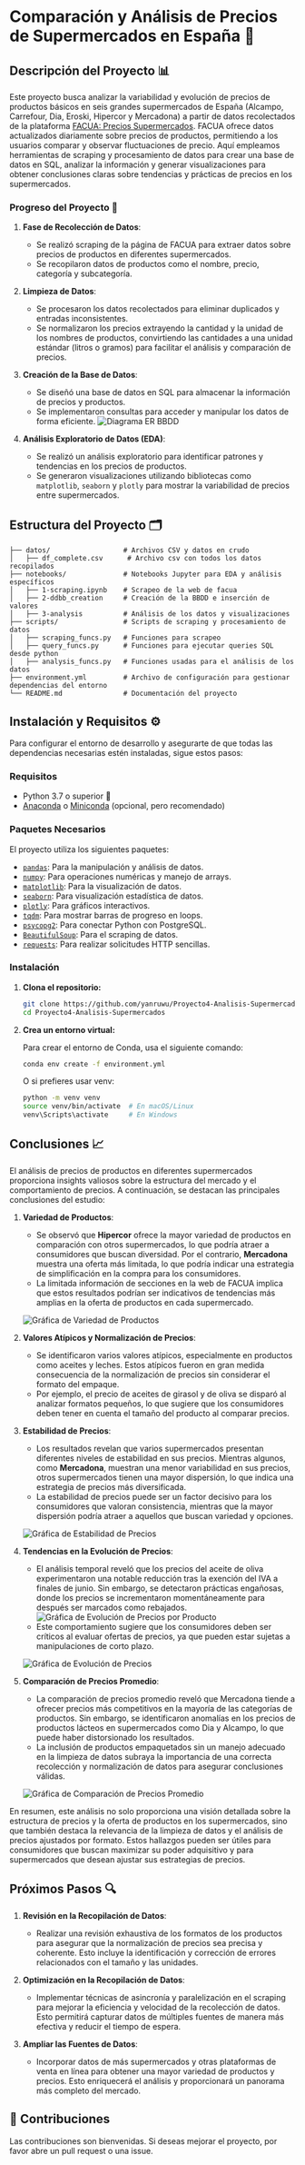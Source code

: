 # Comparación y Análisis de Precios de Supermercados en España 🛒

## Descripción del Proyecto 📊

Este proyecto busca analizar la variabilidad y evolución de precios de productos básicos en seis grandes supermercados de España (Alcampo, Carrefour, Dia, Eroski, Hipercor y Mercadona) a partir de datos recolectados de la plataforma [FACUA: Precios Supermercados](https://super.facua.org/). FACUA ofrece datos actualizados diariamente sobre precios de productos, permitiendo a los usuarios comparar y observar fluctuaciones de precio. Aquí empleamos herramientas de scraping y procesamiento de datos para crear una base de datos en SQL, analizar la información y generar visualizaciones para obtener conclusiones claras sobre tendencias y prácticas de precios en los supermercados.

### Progreso del Proyecto 🚀

1. **Fase de Recolección de Datos**:
   - Se realizó scraping de la página de FACUA para extraer datos sobre precios de productos en diferentes supermercados.
   - Se recopilaron datos de productos como el nombre, precio, categoría y subcategoría.

2. **Limpieza de Datos**:
   - Se procesaron los datos recolectados para eliminar duplicados y entradas inconsistentes.
   - Se normalizaron los precios extrayendo la cantidad y la unidad de los nombres de productos, convirtiendo las cantidades a una unidad estándar (litros o gramos) para facilitar el análisis y comparación de precios.

3. **Creación de la Base de Datos**:
   - Se diseñó una base de datos en SQL para almacenar la información de precios y productos.
   - Se implementaron consultas para acceder y manipular los datos de forma eficiente.
   ![Diagrama ER BBDD](img/diagrama_er.png)


4. **Análisis Exploratorio de Datos (EDA)**:
   - Se realizó un análisis exploratorio para identificar patrones y tendencias en los precios de productos.
   - Se generaron visualizaciones utilizando bibliotecas como `matplotlib`, `seaborn` y `plotly` para mostrar la variabilidad de precios entre supermercados.

## Estructura del Proyecto 🗂️
```
├── datos/                  # Archivos CSV y datos en crudo
│   ├── df_complete.csv      # Archivo csv con todos los datos recopilados
├── notebooks/              # Notebooks Jupyter para EDA y análisis específicos
│   ├── 1-scraping.ipynb    # Scrapeo de la web de facua
│   ├── 2-ddbb_creation     # Creación de la BBDD e inserción de valores
│   ├── 3-analysis          # Análisis de los datos y visualizaciones
├── scripts/                # Scripts de scraping y procesamiento de datos
│   ├── scraping_funcs.py   # Funciones para scrapeo
│   ├── query_funcs.py      # Funciones para ejecutar queries SQL desde python
│   ├── analysis_funcs.py   # Funciones usadas para el análisis de los datos
├── environment.yml         # Archivo de configuración para gestionar dependencias del entorno
└── README.md               # Documentación del proyecto
```


## Instalación y Requisitos ⚙️

Para configurar el entorno de desarrollo y asegurarte de que todas las dependencias necesarias estén instaladas, sigue estos pasos:

### Requisitos

- Python 3.7 o superior 🐍
- [Anaconda](https://www.anaconda.com/products/distribution) o [Miniconda](https://docs.conda.io/en/latest/miniconda.html) (opcional, pero recomendado)

### Paquetes Necesarios

El proyecto utiliza los siguientes paquetes:

- [`pandas`](https://pandas.pydata.org/pandas-docs/stable/): Para la manipulación y análisis de datos.
- [`numpy`](https://numpy.org/doc/stable/): Para operaciones numéricas y manejo de arrays.
- [`matplotlib`](https://matplotlib.org/stable/users/index.html): Para la visualización de datos.
- [`seaborn`](https://seaborn.pydata.org/): Para visualización estadística de datos.
- [`plotly`](https://plotly.com/python/): Para gráficos interactivos.
- [`tqdm`](https://tqdm.github.io/): Para mostrar barras de progreso en loops.
- [`psycopg2`](https://www.psycopg.org/): Para conectar Python con PostgreSQL.
- [`BeautifulSoup`](https://www.crummy.com/software/BeautifulSoup/bs4/doc/): Para el scraping de datos.
- [`requests`](https://docs.python-requests.org/en/latest/): Para realizar solicitudes HTTP sencillas.

### Instalación

1. **Clona el repositorio:**

   ```bash
   git clone https://github.com/yanruwu/Proyecto4-Analisis-Supermercados
   cd Proyecto4-Analisis-Supermercados
2. **Crea un entorno virtual:**

    Para crear el entorno de Conda, usa el siguiente comando:
    ```bash
    conda env create -f environment.yml
    ```
    O si prefieres usar venv:
    ```bash
    python -m venv venv
    source venv/bin/activate  # En macOS/Linux
    venv\Scripts\activate     # En Windows
    ```

## Conclusiones 📈

El análisis de precios de productos en diferentes supermercados proporciona insights valiosos sobre la estructura del mercado y el comportamiento de precios. A continuación, se destacan las principales conclusiones del estudio:

1. **Variedad de Productos**: 
   - Se observó que **Hipercor** ofrece la mayor variedad de productos en comparación con otros supermercados, lo que podría atraer a consumidores que buscan diversidad. Por el contrario, **Mercadona** muestra una oferta más limitada, lo que podría indicar una estrategia de simplificación en la compra para los consumidores.
   - La limitada información de secciones en la web de FACUA implica que estos resultados podrían ser indicativos de tendencias más amplias en la oferta de productos en cada supermercado.

   ![Gráfica de Variedad de Productos](img/conteo.png)

2. **Valores Atípicos y Normalización de Precios**:
   - Se identificaron varios valores atípicos, especialmente en productos como aceites y leches. Estos atípicos fueron en gran medida consecuencia de la normalización de precios sin considerar el formato del empaque.
   - Por ejemplo, el precio de aceites de girasol y de oliva se disparó al analizar formatos pequeños, lo que sugiere que los consumidores deben tener en cuenta el tamaño del producto al comparar precios.



3. **Estabilidad de Precios**:
   - Los resultados revelan que varios supermercados presentan diferentes niveles de estabilidad en sus precios. Mientras algunos, como **Mercadona**, muestran una menor variabilidad en sus precios, otros supermercados tienen una mayor dispersión, lo que indica una estrategia de precios más diversificada.
   - La estabilidad de precios puede ser un factor decisivo para los consumidores que valoran consistencia, mientras que la mayor dispersión podría atraer a aquellos que buscan variedad y opciones.

   ![Gráfica de Estabilidad de Precios](img/precios_boxplot.png)

4. **Tendencias en la Evolución de Precios**:
   - El análisis temporal reveló que los precios del aceite de oliva experimentaron una notable reducción tras la exención del IVA a finales de junio. Sin embargo, se detectaron prácticas engañosas, donde los precios se incrementaron momentáneamente para después ser marcados como rebajados.
   ![Gráfica de Evolución de Precios por Producto](img/variacion.png)
   - Este comportamiento sugiere que los consumidores deben ser críticos al evaluar ofertas de precios, ya que pueden estar sujetas a manipulaciones de corto plazo.

   ![Gráfica de Evolución de Precios](img/anomalies.png)


5. **Comparación de Precios Promedio**:
   - La comparación de precios promedio reveló que Mercadona tiende a ofrecer precios más competitivos en la mayoría de las categorías de productos. Sin embargo, se identificaron anomalías en los precios de productos lácteos en supermercados como Dia y Alcampo, lo que puede haber distorsionado los resultados.
   - La inclusión de productos empaquetados sin un manejo adecuado en la limpieza de datos subraya la importancia de una correcta recolección y normalización de datos para asegurar conclusiones válidas.

   ![Gráfica de Comparación de Precios Promedio](img/precios_medios.png)

En resumen, este análisis no solo proporciona una visión detallada sobre la estructura de precios y la oferta de productos en los supermercados, sino que también destaca la relevancia de la limpieza de datos y el análisis de precios ajustados por formato. Estos hallazgos pueden ser útiles para consumidores que buscan maximizar su poder adquisitivo y para supermercados que desean ajustar sus estrategias de precios.

## Próximos Pasos 🔍

1. **Revisión en la Recopilación de Datos**:
   - Realizar una revisión exhaustiva de los formatos de los productos para asegurar que la normalización de precios sea precisa y coherente. Esto incluye la identificación y corrección de errores relacionados con el tamaño y las unidades.

2. **Optimización en la Recopilación de Datos**:
   - Implementar técnicas de asincronía y paralelización en el scraping para mejorar la eficiencia y velocidad de la recolección de datos. Esto permitirá capturar datos de múltiples fuentes de manera más efectiva y reducir el tiempo de espera.

3. **Ampliar las Fuentes de Datos**:
   - Incorporar datos de más supermercados y otras plataformas de venta en línea para obtener una mayor variedad de productos y precios. Esto enriquecerá el análisis y proporcionará un panorama más completo del mercado.
## 🤝 Contribuciones
Las contribuciones son bienvenidas. Si deseas mejorar el proyecto, por favor abre un pull request o una issue.
